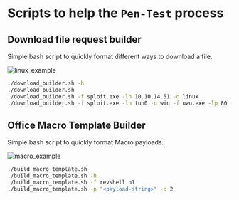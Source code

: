 # Scripts to help the `Pen-Test` process
## Download file request builder

Simple bash script to quickly format different ways to download a file.

![linux_example](https://i.imgur.com/n7XZ33p.png)

```bash
./download_builder.sh -h
./download_builder.sh
./download_builder.sh -f sploit.exe -lh 10.10.14.51 -o linux
./download_builder.sh -f sploit.exe -lh tun0 -o win -f uwu.exe -lp 80 -s corp_share
```

## Office Macro Template Builder

Simple bash script to quickly format Macro payloads.

![macro_example](https://i.imgur.com/5aifc95.png)

```bash
./build_macro_template.sh
./build_macro_template.sh -h
./build_macro_template.sh -f revshell.p1
./build_macro_template.sh -p "<payload-string>" -o 2
```
